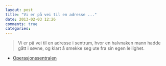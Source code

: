 ```yaml
---
layout: post
title: "Vi er på vei til en adresse ..."
date: 2013-02-03 12:26
comments: true
categories: 
---
```


> Vi er på vei til en adresse i sentrum, hvor en halvnaken mann hadde gått i søvne, og klart å smekke seg ute fra sin egen leilighet.
- [Operasjonssentralen](https://www.twitter.com/oslopolitiops/statuses/297984395200036864)
